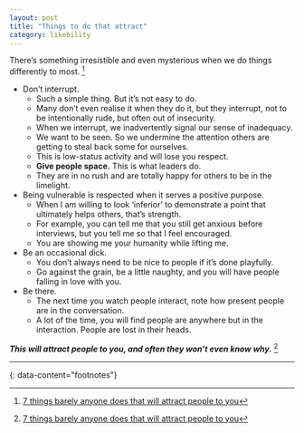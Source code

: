 ```yaml
---
layout: post
title: "Things to do that attract"
category: likebility
---
```


There’s something irresistible and even mysterious when we do things differently to most. [^1]

- Don’t interrupt.
  - Such a simple thing. But it’s not easy to do.
  - Many don’t even realise it when they do it, but they interrupt, not to be intentionally rude, but often out of insecurity.
  - When we interrupt, we inadvertently signal our sense of inadequacy.
  - We want to be seen. So we undermine the attention others are getting to steal back some for ourselves.
  - This is low-status activity and will lose you respect.
  - __Give people space.__ This is what leaders do.
  - They are in no rush and are totally happy for others to be in the limelight.
- Being vulnerable is respected when it serves a positive purpose.
  - When I am willing to look ‘inferior’ to demonstrate a point that ultimately helps others, that’s strength.
  - For example, you can tell me that you still get anxious before interviews, but you tell me so that I feel encouraged.
  - You are showing me your humanity while lifting me.
- Be an occasional dick.
  - You don’t always need to be nice to people if it’s done playfully.
  - Go against the grain, be a little naughty, and you will have people falling in love with you.
- Be there.
  - The next time you watch people interact, note how present people are in the conversation.
  - A lot of the time, you will find people are anywhere but in the interaction. People are lost in their heads.

__*This will attract people to you, and often they won’t even know why.*__ [^1]

---
{: data-content="footnotes"}

[^1]: [7 things barely anyone does that will attract people to you](https://iamalexmathers.medium.com/7-things-barely-anyone-does-that-will-attract-people-to-you-eb27842344a4)
